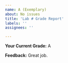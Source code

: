 ```yaml
---
name: A (Exemplary)
about: No issues
title: 'Lab # Grade Report'
labels: ''
assignees: ''

---
```


**Your Current Grade:** A

**Feedback:** Great job.
